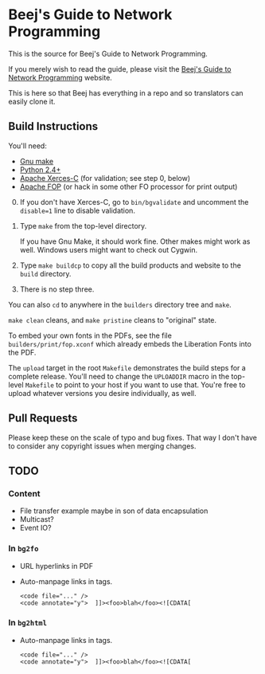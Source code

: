# Beej's Guide to Network Programming

This is the source for Beej's Guide to Network Programming.

If you merely wish to read the guide, please visit the [Beej's Guide to
Network Programming](https://beej.us/guide/bgnet/) website.

This is here so that Beej has everything in a repo and so translators
can easily clone it.

## Build Instructions

You'll need:

* [Gnu make](https://www.gnu.org/software/make/)
* [Python 2.4+](https://www.python.org/)
* [Apache Xerces-C](https://xerces.apache.org/xerces-c/) (for
  validation; see step 0, below)
* [Apache FOP](https://xmlgraphics.apache.org/fop/) (or hack in some
  other FO processor for print output)

0. If you don't have Xerces-C, go to `bin/bgvalidate` and uncomment the
   `disable=1` line to disable validation.

1. Type `make` from the top-level directory.

   If you have Gnu Make, it should work fine.  Other makes might work as
   well.  Windows users might want to check out Cygwin.

2. Type `make buildcp` to copy all the build products and website to the
   `build` directory.

3. There is no step three.

You can also `cd` to anywhere in the `builders` directory tree and
`make`.

`make clean` cleans, and `make pristine` cleans to "original" state.

To embed your own fonts in the PDFs, see the file
`builders/print/fop.xconf` which already embeds the Liberation Fonts
into the PDF.

The `upload` target in the root `Makefile` demonstrates the build steps
for a complete release.  You'll need to change the `UPLOADDIR` macro in
the top-level `Makefile` to point to your host if you want to use that.
You're free to upload whatever versions you desire individually, as
well.

## Pull Requests

Please keep these on the scale of typo and bug fixes. That way I don't
have to consider any copyright issues when merging changes.

## TODO

### Content

* File transfer example maybe in son of data encapsulation
* Multicast?
* Event IO?

### In `bg2fo`

* URL hyperlinks in PDF
* Auto-manpage links in <func> tags.

      <code file="..." />
      <code annotate="y">  ]]><foo>blah</foo><![CDATA[

### In `bg2html`

* Auto-manpage links in <func> tags.

      <code file="..." />
      <code annotate="y">  ]]><foo>blah</foo><![CDATA[

